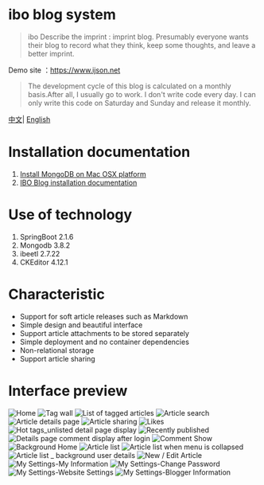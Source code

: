 # ibo blog system


> ibo Describe the imprint : imprint blog. Presumably everyone wants their blog to record what they think, keep some thoughts, and leave a better imprint.

Demo site ：https://www.ijson.net

> The development cycle of this blog is calculated on a monthly basis.After all, I usually go to work. I don't write code every day. I can only write this code on Saturday and Sunday and release it monthly.




[中文](README_ZH.md)| [English](README.md)


# Installation documentation

1. [Install MongoDB on Mac OSX platform](https://www.ijson.net/article/cuiyongxu/details/1578799878.html)
2. [IBO Blog installation documentation](https://www.ijson.net/article/cuiyongxu/details/1578800710.html)


# Use of technology

1. SpringBoot 2.1.6
2. Mongodb 3.8.2
3. ibeetl 2.7.22
4. CKEditor 4.12.1



# Characteristic

* Support for soft article releases such as Markdown
* Simple design and beautiful interface
* Support article attachments to be stored separately
* Simple deployment and no container dependencies
* Non-relational storage
* Support article sharing


# Interface preview


![Home](https://data.ijson.net/github/in-blog-boot/1.png)
![Tag wall](https://data.ijson.net/github/in-blog-boot/2.png)
![List of tagged articles](https://data.ijson.net/github/in-blog-boot/3.png)
![Article search](https://data.ijson.net/github/in-blog-boot/4.png)
![Article details page](https://data.ijson.net/github/in-blog-boot/5.png)
![Article sharing](https://data.ijson.net/github/in-blog-boot/6.png)
![Likes](https://data.ijson.net/github/in-blog-boot/7.png)
![Hot tags_unlisted detail page display](https://data.ijson.net/github/in-blog-boot/8.png)
![Recently published](https://data.ijson.net/github/in-blog-boot/9.png)
![Details page comment display after login](https://data.ijson.net/github/in-blog-boot/10.png)
![Comment Show](https://data.ijson.net/github/in-blog-boot/21.jpeg)
![Background Home](https://data.ijson.net/github/in-blog-boot/11.png)
![Article list](https://data.ijson.net/github/in-blog-boot/12.png)
![Article list when menu is collapsed](https://data.ijson.net/github/in-blog-boot/13.png)
![Article list _ background user details](https://data.ijson.net/github/in-blog-boot/14.png)
![New / Edit Article](https://data.ijson.net/github/in-blog-boot/15.png)
![My Settings-My Information](https://data.ijson.net/github/in-blog-boot/16.png)
![My Settings-Change Password](https://data.ijson.net/github/in-blog-boot/17.png)
![My Settings-Website Settings](https://data.ijson.net/github/in-blog-boot/18.png)
![My Settings-Blogger Information](https://data.ijson.net/github/in-blog-boot/19.png)






